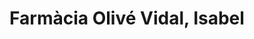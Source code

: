 ---
title: "Farmàcia Olivé Vidal, Isabel"
url: /sant-feliu-de-guixols/farmacia-olive-vidal-isabel/
shop: farmacia
---